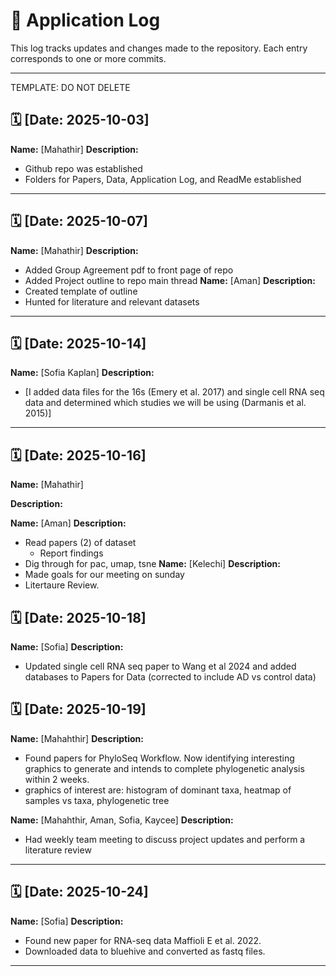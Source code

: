 # 📓 Application Log

This log tracks updates and changes made to the repository. Each entry corresponds to one or more commits.

---
TEMPLATE: DO NOT DELETE

## 🗓️ [Date: 2025-10-03]
**Name:** [Mahathir] 
**Description:**  
- Github repo was established
- Folders for Papers, Data, Application Log, and ReadMe established
  
---

## 🗓️ [Date: 2025-10-07]
**Name:** [Mahathir] 
**Description:**  
- Added Group Agreement pdf to front page of repo
- Added Project outline to repo main thread
**Name:** [Aman] 
**Description:**  
- Created template of outline
- Hunted for literature and relevant datasets


---
## 🗓️ [Date: 2025-10-14]
**Name:** [Sofia Kaplan] 
**Description:**  
- [I added data files for the 16s (Emery et al. 2017) and single cell RNA seq data and determined which studies we will be using (Darmanis et al. 2015)]

---

## 🗓️ [Date: 2025-10-16]
**Name:** [Mahathir] 

**Description:**  

**Name:** [Aman] 
**Description:**  
- Read papers (2) of dataset
    - Report findings
- Dig through for pac, umap, tsne
**Name:** [Kelechi] 
**Description:**  
- Made goals for our meeting on sunday
- Litertaure Review.

## 🗓️ [Date: 2025-10-18]
**Name:** [Sofia] 
**Description:**  
- Updated single cell RNA seq paper to Wang et al 2024 and added databases to Papers for Data (corrected to include AD vs control data)

## 🗓️ [Date: 2025-10-19]
**Name:** [Mahahthir] 
**Description:**  
- Found papers for PhyloSeq Workflow. Now identifying interesting graphics to generate and intends to complete phylogenetic analysis within 2 weeks.
- graphics of interest are: histogram of dominant taxa, heatmap of samples vs taxa, phylogenetic tree

**Name:** [Mahahthir, Aman, Sofia, Kaycee] 
**Description:**  
- Had weekly team meeting to discuss project updates and perform a literature review
  
---

## 🗓️ [Date: 2025-10-24]
**Name:** [Sofia] 
**Description:**  
- Found new paper for RNA-seq data Maffioli E et al. 2022.
- Downloaded data to bluehive and converted as fastq files.

---

